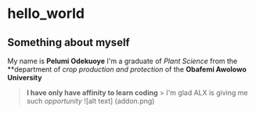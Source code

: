 # hello_world
## Something about myself
My name is **Pelumi Odekuoye**
I'm a graduate of *Plant Science* from the **department of *crop production and protection* of the **Obafemi Awolowo University**
>**I have only have affinity to learn coding** > I'm glad ALX is giving me such *opportunity*
>![alt text] (addon.png)
